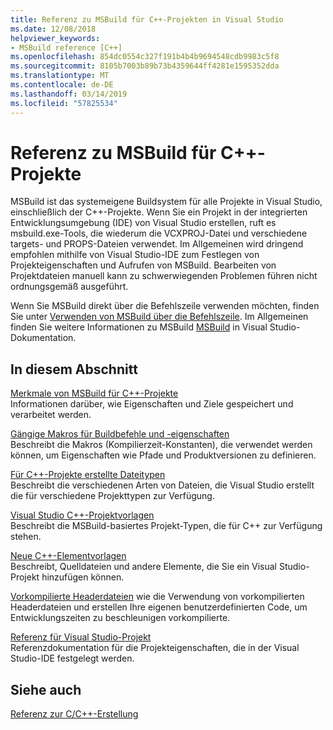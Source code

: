 ```yaml
---
title: Referenz zu MSBuild für C++-Projekten in Visual Studio
ms.date: 12/08/2018
helpviewer_keywords:
- MSBuild reference [C++]
ms.openlocfilehash: 854dc0554c327f191b4b4b9694548cdb9983c5f8
ms.sourcegitcommit: 8105b7003b89b73b4359644ff4281e1595352dda
ms.translationtype: MT
ms.contentlocale: de-DE
ms.lasthandoff: 03/14/2019
ms.locfileid: "57825534"
---
```

# <a name="msbuild-reference-for-c-projects"></a>Referenz zu MSBuild für C++-Projekte

MSBuild ist das systemeigene Buildsystem für alle Projekte in Visual Studio, einschließlich der C++-Projekte. Wenn Sie ein Projekt in der integrierten Entwicklungsumgebung (IDE) von Visual Studio erstellen, ruft es msbuild.exe-Tools, die wiederum die VCXPROJ-Datei und verschiedene targets- und PROPS-Dateien verwendet. Im Allgemeinen wird dringend empfohlen mithilfe von Visual Studio-IDE zum Festlegen von Projekteigenschaften und Aufrufen von MSBuild. Bearbeiten von Projektdateien manuell kann zu schwerwiegenden Problemen führen nicht ordnungsgemäß ausgeführt.

Wenn Sie MSBuild direkt über die Befehlszeile verwenden möchten, finden Sie unter [Verwenden von MSBuild über die Befehlszeile](../msbuild-visual-cpp.md). Im Allgemeinen finden Sie weitere Informationen zu MSBuild [MSBuild](/visualstudio/msbuild/msbuild) in Visual Studio-Dokumentation.

## <a name="in-this-section"></a>In diesem Abschnitt

[Merkmale von MSBuild für C++-Projekte](msbuild-visual-cpp-overview.md)<br/>
Informationen darüber, wie Eigenschaften und Ziele gespeichert und verarbeitet werden.

[Gängige Makros für Buildbefehle und -eigenschaften](common-macros-for-build-commands-and-properties.md)<br/>
Beschreibt die Makros (Kompilierzeit-Konstanten), die verwendet werden können, um Eigenschaften wie Pfade und Produktversionen zu definieren.

[Für C++-Projekte erstellte Dateitypen](file-types-created-for-visual-cpp-projects.md)<br/>
Beschreibt die verschiedenen Arten von Dateien, die Visual Studio erstellt die für verschiedene Projekttypen zur Verfügung.

[Visual Studio C++-Projektvorlagen](visual-cpp-project-types.md)<br>
Beschreibt die MSBuild-basiertes Projekt-Typen, die für C++ zur Verfügung stehen.

[Neue C++-Elementvorlagen](using-visual-cpp-add-new-item-templates.md)<br>
Beschreibt, Quelldateien und andere Elemente, die Sie ein Visual Studio-Projekt hinzufügen können.

[Vorkompilierte Headerdateien](../creating-precompiled-header-files.md) wie die Verwendung von vorkompilierten Headerdateien und erstellen Ihre eigenen benutzerdefinierten Code, um Entwicklungszeiten zu beschleunigen vorkompilierte.

[Referenz für Visual Studio-Projekt](property-pages-visual-cpp.md)<br/>
Referenzdokumentation für die Projekteigenschaften, die in der Visual Studio-IDE festgelegt werden.

## <a name="see-also"></a>Siehe auch

[Referenz zur C/C++-Erstellung](c-cpp-building-reference.md)